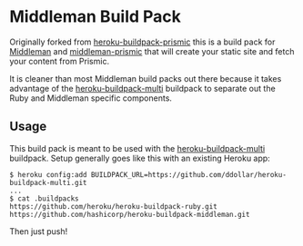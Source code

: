 # Middleman Build Pack

Originally forked from [heroku-buildpack-prismic](https://github.com/hashicorp/heroku-buildpack-middleman) this is a build pack for [Middleman](http://middlemanapp.com) and [middleman-prismic](https://github.com/kollegorna/middleman-prismic) that will
create your static site and fetch your content from Prismic.

It is cleaner than most Middleman build packs out there because it
takes advantage of the [heroku-buildpack-multi](https://github.com/ddollar/heroku-buildpack-multi)
buildpack to separate out the Ruby and Middleman specific components.

## Usage

This build pack is meant to be used with the
[heroku-buildpack-multi](https://github.com/ddollar/heroku-buildpack-multi)
buildpack. Setup generally goes like this with an existing Heroku app:

```
$ heroku config:add BUILDPACK_URL=https://github.com/ddollar/heroku-buildpack-multi.git
...
$ cat .buildpacks
https://github.com/heroku/heroku-buildpack-ruby.git
https://github.com/hashicorp/heroku-buildpack-middleman.git
```

Then just push!
